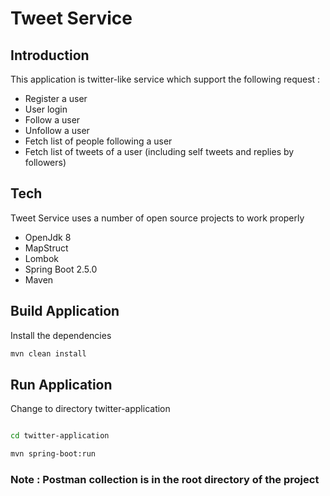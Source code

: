 # Tweet Service

## Introduction
This application is twitter-like service which support the following request :
- Register a user
- User login
- Follow a user
- Unfollow a user
- Fetch list of people following a user
- Fetch list of tweets of a user (including self tweets and replies by followers)

## Tech
Tweet Service uses a number of open source projects to work properly

- OpenJdk 8
- MapStruct
- Lombok
- Spring Boot 2.5.0
- Maven

## Build Application

Install the dependencies

```sh
mvn clean install

```

## Run Application

Change to directory twitter-application

```sh

cd twitter-application

mvn spring-boot:run

```

### Note : Postman collection is in the root directory of the project
